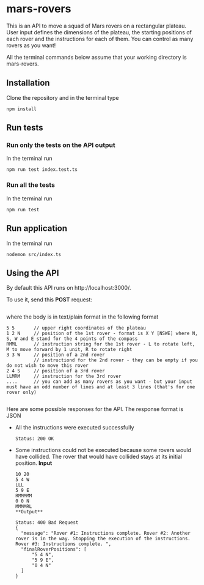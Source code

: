 # mars-rovers
This is an API to move a squad of Mars rovers on a rectangular plateau. User input defines the dimensions of the plateau, the starting positions of each rover and the instructions for each of them. You can control as many rovers as you want!

All the terminal commands below assume that your working directory is mars-rovers. 
## Installation 

Clone the repository and in the terminal type 
```
npm install
```
## Run tests

### Run only the tests on the API output
In the terminal run
```
npm run test index.test.ts  
```

### Run all the tests
In the terminal run
```
npm run test
```

## Run application
In the terminal run
```
nodemon src/index.ts
```

## Using the API
By default this API runs on http://localhost:3000/. 

To use it, send this **POST** request:
```POST http://localhost:3000/
```
where the body is in text/plain format in the following format 

```
5 5       // upper right coordinates of the plateau
1 2 N     // position of the 1st rover - format is X Y [NSWE] where N, S, W and E stand for the 4 points of the compass
RMML      // instruction string for the 1st rover - L to rotate left, M to move forward by 1 unit, R to rotate right
3 3 W     // position of a 2nd rover
          // instructiond for the 2nd rover - they can be empty if you do not wish to move this rover
2 4 S     // position of a 3rd rover
LLMRM     // instruction for the 3rd rover
....      // you can add as many rovers as you want - but your input must have an odd number of lines and at least 3 lines (that's for one rover only) 
 
```

Here are some possible responses for the API. The response format is JSON

* All the instructions were executed successfully
   ```
  Status: 200 OK
  
  ```
* Some instructions could not be executed because some rovers would have collided. The rover that would have collided stays at its initial position. 
  **Input**
  ```
  10 20
  5 4 W   
  LLL
  5 9 E
  RMMMMM
  0 0 N
  MMMMRL
  **Output**
  ```
  ```
  Status: 400 Bad Request
  {
    "message": "Rover #1: Instructions complete. Rover #2: Another rover is in the way. Stopping the execution of the instructions. Rover #3: Instructions complete. ",
    "finalRoverPositions": [
        "5 4 N",
        "5 9 E",
        "0 4 N"
    ]
  }   
  ```  
